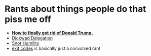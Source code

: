 # Rants about things people do that piss me off

- **[How to finally get rid of Donald Trump.][EFUCKOFF]**
- [Dickwad Delegation][]
- [Snot Humility][]
- [exit codes][] is basically just a convolved rant

[EFUCKOFF]: 88e233ed-315c-4c15-9979-49649c5c3503.md
[Dickwad Delegation]: f1fea19b-e03f-4185-9dc7-5f17818af670.md
[Snot Humility]: f8bc6645-a41d-45c8-82f0-9a6b066e91a2.md
[exit codes]: 118eb717-47fc-4af6-91e3-5d533f942883.md
